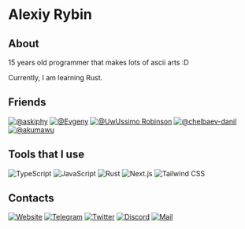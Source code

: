 <h1>Alexiy Rybin</h1>

<h2>About</h2>

15 years old programmer that makes lots of ascii arts :D

Currently, I am learning Rust.

<h2>Friends</h2>

[![@askiphy](https://img.shields.io/badge/-Sergey%20Fomchukov-090909?style=for-the-badge)](https://github.com/askiphy)
[![@Evgeny](https://img.shields.io/badge/-Evgeny-090909?style=for-the-badge)](https://github.com/itsLameni)
[![@UwUssimo Robinson](https://img.shields.io/badge/-UwUssimo%20Robinson-090909?style=for-the-badge)](https://github.com/uwussimo)
[![@chelbaev-danil](https://img.shields.io/badge/-chelbaev%20danil-090909?style=for-the-badge)](https://github.com/chelbaev-danil)
[![@akumawu](https://img.shields.io/badge/-akumawu-090909?style=for-the-badge)](https://github.com/akumawu)


<h2>Tools that I use</h2>

![TypeScript](https://img.shields.io/badge/-TypeScript-090909?style=for-the-badge&logo=TypeScript&logoColor=638bb6)
![JavaScript](https://img.shields.io/badge/-JavaScript-090909?style=for-the-badge&logo=JavaScript&logoColor=b6ac63)
![Rust](https://img.shields.io/badge/-Rust-090909?style=for-the-badge&logo=Rust&logoColor=97857d)
![Next.js](https://img.shields.io/badge/-Next.js-090909?style=for-the-badge&logo=Next.js&logoColor=e8e3e3)
![Tailwind CSS](https://img.shields.io/badge/-Tailwind%20CSS-090909?style=for-the-badge&logo=TailwindCSS&logoColor=8dacb9)

<h2>Contacts</h2>

[![Website](https://img.shields.io/badge/-Tapni.su-090909?style=for-the-badge&logo=HTML5&logoColor=b66371)](https://tapni.su)
[![Telegram](https://img.shields.io/badge/-Telegram-090909?style=for-the-badge&logo=Telegram&logoColor=639ab6)](https://t.me/tapnisu)
[![Twitter](https://img.shields.io/badge/-Twitter-090909?style=for-the-badge&logo=Twitter&logoColor=6396b6)](https://twitter.com/tapnisu)
[![Discord](https://img.shields.io/badge/-Discord-090909?style=for-the-badge&logo=Discord&logoColor=636ab6)](https://discord.com/users/586128640136445964)
[![Mail](https://img.shields.io/badge/-Mail-090909?style=for-the-badge&logo=gmail&logoColor=b66467)](mailto:alexiy.rybin@gmail.com)
